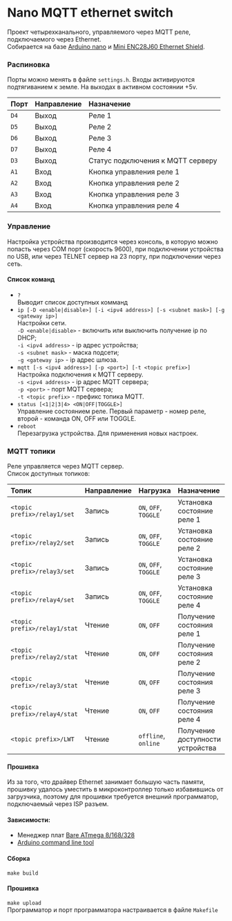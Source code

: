 # Nano MQTT ethernet switch
Проект четырехканального, управляемого через MQTT реле, подключаемого через Ethernet.  
Собирается на базе [Arduino nano](https://www.aliexpress.com/wholesale?SearchText=Arduino+nano) и [Mini ENC28J60 Ethernet Shield](https://www.aliexpress.com/wholesale?SearchText=Mini+ENC28J60+Ethernet+Shield).

### Распиновка
Порты можно менять в файле `settings.h`. Входы активируются подтягиванием к земле. На выходах в активном состоянии +5v.  

| Порт | Направление | Назначение |
| :--- | :---------- | :--------- |
| `D4` | Выход | Реле 1 |
| `D5` | Выход | Реле 2 |
| `D6` | Выход | Реле 3 |
| `D7` | Выход | Реле 4 |
| `D3` | Выход | Статус подключения к MQTT серверу |
| `A1` | Вход | Кнопка управления реле 1 |
| `A2` | Вход | Кнопка управления реле 2 |
| `A3` | Вход | Кнопка управления реле 3 |
| `A4` | Вход | Кнопка управления реле 4 |

### Управление
Настройка устройства производится через консоль, в которую можно попасть через COM порт (скорость 9600), при подключении устройства по USB, или через TELNET сервер на 23 порту, при подключении через сеть.  

#### Список команд
 - `?`  
Выводит список доступных комманд
 - `ip [-D <enable|disable>] [-i <ipv4 address>] [-s <subnet mask>] [-g <gateway ip>]`  
Настройки сети.  
`-D <enable|disable>` - включить или выключить получение ip по DHCP;  
`-i <ipv4 address>` - ip адрес устройства;  
`-s <subnet mask>` - маска подсети;  
`-g <gateway ip>` - ip адрес шлюза.  
 - `mqtt [-s <ipv4 address>] [-p <port>] [-t <topic prefix>]`  
 Настройка подключения к MQTT серверу.  
 `-s <ipv4 address>` - ip адрес MQTT сервера;  
 `-p <port>` - порт MQTT сервера;  
 `-t <topic prefix>` - префикс топика MQTT.  
 - `status [<1|2|3|4> <ON|OFF|TOGGLE>]`  
Управление состоянием реле. Первый параметр - номер реле, второй - команда ON, OFF или TOGGLE.  
 - `reboot`  
Перезагрузка устройства. Для применения новых настроек.  

### MQTT топики
Реле управляется через MQTT сервер.  
Список доступных топиков:  

| Топик | Направление | Нагрузка | Назначение |
| :---- | :---------- | :------- | :--------- |
| `<topic prefix>/relay1/set` | Запись | `ON`, `OFF`, `TOGGLE` | Установка состояние реле 1 |
| `<topic prefix>/relay2/set` | Запись | `ON`, `OFF`, `TOGGLE` | Установка состояние реле 2 |
| `<topic prefix>/relay3/set` | Запись | `ON`, `OFF`, `TOGGLE` | Установка состояние реле 3 |
| `<topic prefix>/relay4/set` | Запись | `ON`, `OFF`, `TOGGLE` | Установка состояние реле 4 |
| `<topic prefix>/relay1/stat` | Чтение | `ON`, `OFF` | Получение состояния реле 1 |
| `<topic prefix>/relay2/stat` | Чтение | `ON`, `OFF` | Получение состояния реле 2 |
| `<topic prefix>/relay3/stat` | Чтение | `ON`, `OFF` | Получение состояния реле 3 |
| `<topic prefix>/relay4/stat` | Чтение | `ON`, `OFF` | Получение состояния реле 4 |
| `<topic prefix>/LWT` | Чтение | `offline`, `online` | Получение доступности устройства |

#### Прошивка
Из за того, что драйвер Ethernet занимает большую часть памяти, прошивку удалось уместить в микроконтроллер только избавившись от загрузчика, поэтому для прошивки требуется внешний программатор, подключаемый через ISP разъем.  

#### Зависимости:  
 - Менеджер плат [Bare ATmega 8/168/328](https://github.com/carlosefr/atmega)
 - [Arduino command line tool](https://github.com/arduino/arduino-cli)

#### Сборка
`make build`

#### Прошивка
`make upload`  
Программатор и порт программатора настраивается в файле `Makefile`
